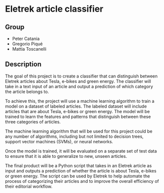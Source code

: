# Eletrek article classifier

## Group
- Peter Catania
- Gregorio Piqué
- Mattia Toscanelli

## Description
The goal of this project is to create a classifier that can distinguish between Eletrek articles about Tesla, e-bikes and green energy. The classifier will take in a text input of an article and output a prediction of which category the article belongs to.

To achieve this, the project will use a machine learning algorithm to train a model on a dataset of labeled articles. The labeled dataset will include articles that are about Tesla, e-bikes or green energy. The model will be trained to learn the features and patterns that distinguish between these three categories of articles.

The machine learning algorithm that will be used for this project could be any number of algorithms, including but not limited to decision trees, support vector machines (SVMs), or neural networks.

Once the model is trained, it will be evaluated on a separate set of test data to ensure that it is able to generalize to new, unseen articles.

The final product will be a Python script that takes in an Eletrek article as input and outputs a prediction of whether the article is about Tesla, e-bikes or green energy. The script can be used by Eletrek to help automate the process of categorizing their articles and to improve the overall efficiency of their editorial workflow.
